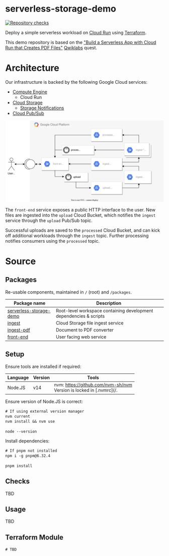 # serverless-storage-demo
[![Repository checks](https://github.com/andrejusk/serverless-storage-demo/actions/workflows/push.yml/badge.svg)](https://github.com/andrejusk/serverless-storage-demo/actions/workflows/push.yml)


Deploy a simple serverless workload
on [Cloud Run](https://cloud.google.com/run/docs)
using [Terraform](https://www.terraform.io/docs).

This demo repository is based on the
["Build a Serverless App with Cloud Run that Creates PDF Files"](https://www.qwiklabs.com/focuses/8390?parent=catalog)
[Qwiklabs](https://www.qwiklabs.com/) quest.

# Architecture

Our infrastructure is backed by the following Google Cloud services:

- [Compute Engine](https://cloud.google.com/compute/docs)
    - Cloud Run
- [Cloud Storage](https://cloud.google.com/storage/docs)
    - [Storage Notifications](https://cloud.google.com/storage/docs/pubsub-notifications)
- [Cloud Pub/Sub](https://cloud.google.com/pubsub/docs) 

![Cloud architecture diagram](./docs/demo_architecture.svg)

The `front-end` service exposes a public HTTP interface
to the user. New files are ingested into the `upload`
Cloud Bucket, which notifies the `ingest` service through
the `upload` Pub/Sub topic.

Successful uploads are saved to the `processed` Cloud Bucket,
and can kick off additional workloads through the `ingest` topic.
Further processing notifies consumers using the `processed` topic.

# Source

## Packages

Re-usable components, maintained in `/` (root) and `/packages`.

| Package name                                              | Description                                                        |
| --------------------------------------------------------- | ------------------------------------------------------------------ |
| [serverless-storage-demo](package.json)                                | Root-level workspace containing development dependencies & scripts |
| [ingest](packages/ingest/package.json) | Cloud Storage file ingest service                    |
| [ingest-pdf](packages/ingest-pdf/package.json)     | Document to PDF converter                    |
| [front-end](packages/front-end/package.json)   | User facing web service |

## Setup

Ensure tools are installed if required:

| Language | Version | Tools                                                                                                                                                    |
| -------- | ------- | -------------------------------------------------------------------------------------------------------------------------------------------------------- |
| Node.JS  | v14     | nvm: https://github.com/nvm-sh/nvm<br>Version is locked in [.nvmrc](/.

Ensure version of Node.JS is correct:

    # If using external version manager
    nvm current
    nvm install && nvm use

    node --version

Install dependencies:

    # If pnpm not installed
    npm i -g pnpm@6.32.4

    pnpm install

## Checks

TBD

## Usage

TBD

## Terraform Module

```hcl
# TBD
```

